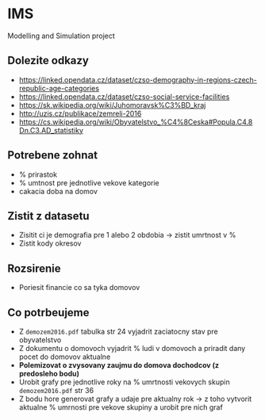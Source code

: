 # IMS
Modelling and Simulation project

## Dolezite odkazy
* https://linked.opendata.cz/dataset/czso-demography-in-regions-czech-republic-age-categories
* https://linked.opendata.cz/dataset/czso-social-service-facilities
* https://sk.wikipedia.org/wiki/Juhomoravsk%C3%BD_kraj
* http://uzis.cz/publikace/zemreli-2016
* https://cs.wikipedia.org/wiki/Obyvatelstvo_%C4%8Ceska#Popula.C4.8Dn.C3.AD_statistiky

## Potrebene zohnat
* % prirastok
* % umtnost pre jednotlive vekove kategorie
* cakacia doba na domov

## Zistit z datasetu
* Zisitit ci je demografia pre 1 alebo 2 obdobia -> zistit umrtnost v %
* Zistit kody okresov

## Rozsirenie
* Poriesit financie co sa tyka domovov

## Co potrbeujeme

* Z `demozem2016.pdf` tabulka str 24 vyjadrit zaciatocny stav pre obyvatelstvo
* Z dokumentu o domovoch vyjadrit % ludi v domovoch a priradit dany pocet do domovov aktualne
* **Polemizovat o zvysovany zaujmu do domova dochodcov (z predosleho bodu)**
* Urobit grafy pre jednotlive roky na % umrtnosti vekovych skupin `demozem2016.pdf` str 36
* Z bodu hore generovat grafy a udaje pre aktualny rok -> z toho vytvorit aktualne % umrnosti pre vekove skupiny a urobit pre nich graf

